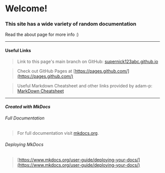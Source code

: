 # Welcome!

### This site has a wide variety of random documentation

Read the about page for more info :)

---

#### Useful Links
>Link to this page's main branch on GitHub: [supernick123abc.github.io](https://github.com/supernick123abc/supernick123abc.github.io)

>Check out GitHub Pages at [https://pages.github.com/](https://pages.github.com/)

>Useful Markdown Cheatsheet and other links provided by adam-p: [MarkDown Cheatsheet](https://github.com/adam-p/markdown-here/wiki/Markdown-Cheatsheet)

---

#### *Created with MkDocs*

###### Full Documentation
>For full documentation visit [mkdocs.org](https://www.mkdocs.org).

###### Deploying MkDocs
>[https://www.mkdocs.org/user-guide/deploying-your-docs/](https://www.mkdocs.org/user-guide/deploying-your-docs/)
